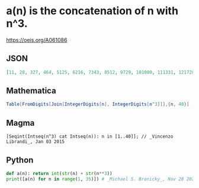 # a\(n\) is the concatenation of n with n^3\.
https://oeis.org/A061086
## JSON
```JSON
[11, 28, 327, 464, 5125, 6216, 7343, 8512, 9729, 101000, 111331, 121728, 132197, 142744, 153375, 164096, 174913, 185832, 196859, 208000, 219261, 2210648, 2312167, 2413824, 2515625, 2617576, 2719683, 2821952, 2924389, 3027000, 3129791, 3232768, 3335937, 3439304]
```
## Mathematica
```Mathematica
Table[FromDigits[Join[IntegerDigits[n], IntegerDigits[n^3]]],{n, 40}] (* _Vincenzo Librandi_, Jan 03 2015 *)
```
## Magma
```Magma
[Seqint(Intseq(n^3) cat Intseq(n)): n in [1..40]]; // _Vincenzo Librandi_, Jan 03 2015
```
## Python
```Python
def a(n): return int(str(n) + str(n**3))
print([a(n) for n in range(1, 35)]) # _Michael S. Branicky_, Nov 28 2021
```
